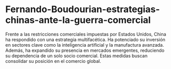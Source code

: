 # Fernando-Boudourian-estrategias-chinas-ante-la-guerra-comercial
 Frente a las restricciones comerciales impuestas por Estados Unidos, China ha respondido con una estrategia multifacética. Ha potenciado su inversión en sectores clave como la inteligencia artificial y la manufactura avanzada. Además, ha expandido su presencia en mercados emergentes, reduciendo su dependencia de un solo socio comercial. Estas medidas buscan consolidar su posición en el comercio global.
